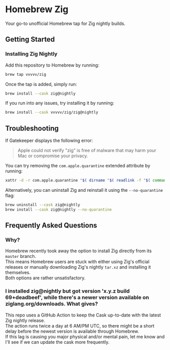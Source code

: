 # Homebrew Zig

Your go-to unofficial Homebrew tap for Zig nightly builds.

## Getting Started

### Installing Zig Nightly 

Add this repository to Homebrew by running:

```sh
brew tap vvvvv/zig
```

Once the tap is added, simply run:

```sh
brew install --cask zig@nightly
```

If you run into any issues, try installing it by running:
```sh
brew install --cask vvvvv/zig/zig@nightly
```

## Troubleshooting 

If Gatekeeper displays the following error:
> Apple could not verify "zig" is free of malware that may harm your Mac or compromise your privacy.

You can try removing the `com.apple.quarantine` extended attribute by running:

```sh
xattr -d -r com.apple.quarantine "$( dirname "$( readlink -f "$( command -v zig )" )" )"
```

Alternatively, you can uninstall Zig and reinstall it using the `--no-quarantine` flag:
```sh
brew uninstall --cask zig@nightly
brew install --cask zig@nightly --no-quarantine
```

## Frequently Asked Questions

### Why?

Homebrew recently took away the option to install Zig directly from its `master` branch.  
This means Homebrew users are stuck with either using Zig's official releases or manually downloading Zig's nightly `tar.xz` and installing it themselves.  
Both options are rather unsatisfactory.  

### I installed zig@nightly but got version 'x.y.z build 69+deadbeef', while there's a newer version available on ziglang.org/downloads. What gives?

This repo uses a GitHub Action to keep the Cask up-to-date with the latest Zig nightly release.  
The action runs twice a day at 6 AM/PM UTC, so there might be a short delay before the newest version is available through Homebrew.  
If this lag is causing you major physical and/or mental pain, let me know and I'll see if we can update the cask more frequently. 
